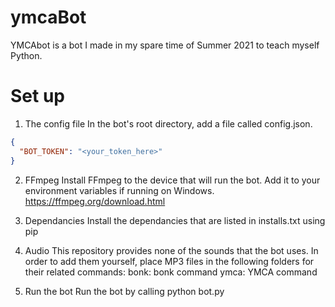 # ymcaBot
YMCAbot is a bot I made in my spare time of Summer 2021 to teach myself Python.

# Set up
1. The config file
In the bot's root directory, add a file called config.json. 
```json
{
  "BOT_TOKEN": "<your_token_here>"
}
```

2. FFmpeg
Install FFmpeg to the device that will run the bot. Add it to your environment variables if running on Windows. https://ffmpeg.org/download.html

3. Dependancies
Install the dependancies that are listed in installs.txt using pip

4. Audio
This repository provides none of the sounds that the bot uses. In order to add them yourself, place MP3 files in the following folders for their related commands:
  bonk: bonk command
  ymca: YMCA command
  
5. Run the bot
Run the bot by calling python bot.py
